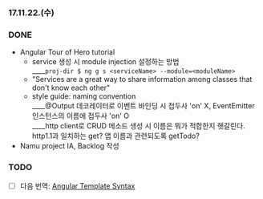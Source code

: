 ### 17.11.22.(수)

### DONE

* Angular Tour of Hero tutorial
    * service 생성 시 module injection 설정하는 방법  
    ____`proj-dir $ ng g s <serviceName> --module=<moduleName>`
    * "Services are a great way to share information among classes that don't know each other"
    * style guide: naming convention  
    ____@Output 데코레이터로 이벤트 바인딩 시 접두사 'on' X, EventEmitter 인스턴스의 이름에 접두사 'on' O  
    ____http client로 CRUD 메소드 생성 시 이름은 뭐가 적합한지 헷갈린다. http1.1과 일치하는 get? 앱 이름과 관련되도록 getTodo?  
* Namu project IA, Backlog 작성

### TODO

* [ ] 다음 번역: [Angular Template Syntax](https://vsavkin.com/angular-2-template-syntax-5f2ee9f13c6a)
